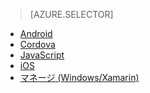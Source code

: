 > [AZURE.SELECTOR]
- [Android](../articles/app-service-mobile-android-how-to-use-client-library.md)
- [Cordova](../articles/app-service-mobile-cordova-how-to-use-client-library.md)
- [JavaScript](../articles/app-service-mobile-html-how-to-use-client-library.md)
- [iOS](../articles/app-service-mobile-ios-how-to-use-client-library.md)
- [マネージ (Windows/Xamarin)](../articles/app-service-mobile-dotnet-how-to-use-client-library.md)

<!---HONumber=AcomDC_0309_2016-->